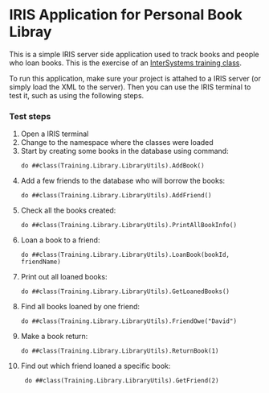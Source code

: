 # IRIS Application for Personal Book Libray

This is a simple IRIS server side application used to track books and people who loan books. This is the exercise of an [InterSystems training class](https://learning.intersystems.com/course/view.php?name=IRIS%20Server%20Side).

To run this application, make sure your project is attahed to a IRIS server (or simply load the XML to the server). Then you can use the IRIS terminal to test it, such as using the following steps. 

### Test steps
1. Open a IRIS terminal
2. Change to the namespace where the classes were loaded
3. Start by creating some books in the database using command: 
    ```
    do ##class(Training.Library.LibraryUtils).AddBook()
    ```
4. Add a few friends to the database who will borrow the books: 
    ```
    do ##class(Training.Library.LibraryUtils).AddFriend()
    ```
5. Check all the books created: 
    ```
    do ##class(Training.Library.LibraryUtils).PrintAllBookInfo()
    ```
6. Loan a book to a friend: 
    ```
    do ##class(Training.Library.LibraryUtils).LoanBook(bookId, friendName)
    ```
7. Print out all loaned books: 
    ```
    do ##class(Training.Library.LibraryUtils).GetLoanedBooks()
    ```
8. Find all books loaned by one friend: 
    ```
    do ##class(Training.Library.LibraryUtils).FriendOwe("David")
    ```
9. Make a book return: 
    ```
    do ##class(Training.Library.LibraryUtils).ReturnBook(1)
    ```
10. Find out which friend loaned a specific book: 
    ```
     do ##class(Training.Library.LibraryUtils).GetFriend(2)
    ```




